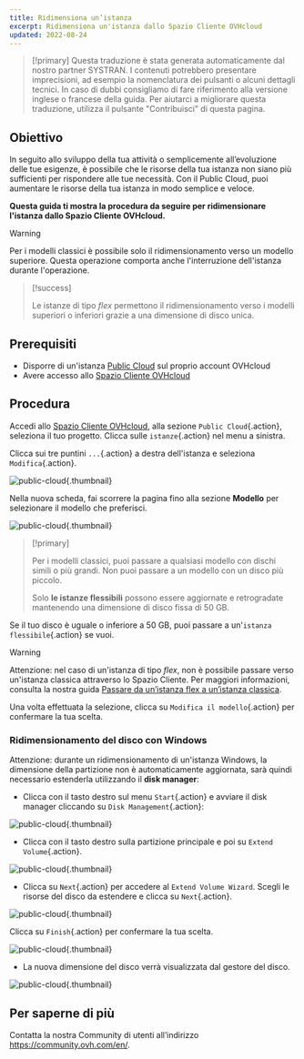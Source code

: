 ```yaml
---
title: Ridimensiona un’istanza
excerpt: Ridimensiona un'istanza dallo Spazio Cliente OVHcloud
updated: 2022-08-24
---
```


> [!primary]
> Questa traduzione è stata generata automaticamente dal nostro partner SYSTRAN. I contenuti potrebbero presentare imprecisioni, ad esempio la nomenclatura dei pulsanti o alcuni dettagli tecnici. In caso di dubbi consigliamo di fare riferimento alla versione inglese o francese della guida. Per aiutarci a migliorare questa traduzione, utilizza il pulsante "Contribuisci" di questa pagina.
>


## Obiettivo

In seguito allo sviluppo della tua attività o semplicemente all’evoluzione delle tue esigenze, è possibile che le risorse della tua istanza non siano più sufficienti per rispondere alle tue necessità. Con il Public Cloud, puoi aumentare le risorse della tua istanza in modo semplice e veloce.

**Questa guida ti mostra la procedura da seguire per ridimensionare l'istanza dallo Spazio Cliente OVHcloud.**

> [!warning]
>
> Per i modelli classici è possibile solo il ridimensionamento verso un modello superiore.
> Questa operazione comporta anche l'interruzione dell'istanza durante l'operazione.
> 

> [!success]
>
> Le istanze di tipo *flex* permettono il ridimensionamento verso i modelli superiori o inferiori grazie a una dimensione di disco unica.
> 

## Prerequisiti

- Disporre di un'istanza [Public Cloud](https://www.ovhcloud.com/it/public-cloud/) sul proprio account OVHcloud
- Avere accesso allo [Spazio Cliente OVHcloud](https://www.ovh.com/auth/?action=gotomanager&from=https://www.ovh.it/&ovhSubsidiary=it)

## Procedura

Accedi allo [Spazio Cliente OVHcloud](https://www.ovh.com/auth/?action=gotomanager&from=https://www.ovh.it/&ovhSubsidiary=it), alla sezione `Public Cloud`{.action}, seleziona il tuo progetto. Clicca sulle `istanze`{.action} nel menu a sinistra. 

Clicca sui tre puntini `...`{.action} a destra dell'istanza e seleziona `Modifica`{.action}.

![public-cloud](images/editinstance.png){.thumbnail}

Nella nuova scheda, fai scorrere la pagina fino alla sezione **Modello** per selezionare il modello che preferisci.

![public-cloud](images/template.png){.thumbnail}

> [!primary]
>
> Per i modelli classici, puoi passare a qualsiasi modello con dischi simili o più grandi. Non puoi passare a un modello con un disco più piccolo.<br/>
>
> Solo **le istanze flessibili** possono essere aggiornate e retrogradate mantenendo una dimensione di disco fissa di 50 GB.
>

Se il tuo disco è uguale o inferiore a 50 GB, puoi passare a un'`istanza flessibile`{.action} se vuoi.

> [!warning]
> Attenzione: nel caso di un'istanza di tipo *flex*, non è possibile passare verso un'istanza classica attraverso lo Spazio Cliente. Per maggiori informazioni, consulta la nostra guida [Passare da un’istanza flex a un’istanza classica](/pages/public_cloud/compute/revert_a_flex_instance).
>

Una volta effettuata la selezione, clicca su `Modifica il modello`{.action} per confermare la tua scelta.

### Ridimensionamento del disco con Windows

Attenzione: durante un ridimensionamento di un'istanza Windows, la dimensione della partizione non è automaticamente aggiornata, sarà quindi necessario estenderla utilizzando il **disk manager**:

- Clicca con il tasto destro sul menu `Start`{.action} e avviare il disk manager cliccando su `Disk Management`{.action}:

![public-cloud](images/2980.png){.thumbnail}

- Clicca con il tasto destro sulla partizione principale e poi su `Extend Volume`{.action}.

![public-cloud](images/2981a.png){.thumbnail}

- Clicca su `Next`{.action} per accedere al `Extend Volume Wizard`. Scegli le risorse del disco da estendere e clicca su `Next`{.action}. 

![public-cloud](images/2978a.png){.thumbnail}

Clicca su `Finish`{.action} per confermare la tua scelta.

![public-cloud](images/wizard2021.png){.thumbnail}

- La nuova dimensione del disco verrà visualizzata dal gestore del disco.

![public-cloud](images/2979.png){.thumbnail}

## Per saperne di più

Contatta la nostra Community di utenti all’indirizzo <https://community.ovh.com/en/>.